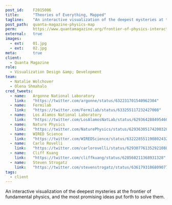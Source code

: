```yaml
---
post_id:    F2015006
title:      "Theories of Everything, Mapped"
tagline:    "An interactive visualization of the deepest mysteries at the frontier of fundamental physics, and the most promising ideas put forth to solve them."
post_path:  quanta-magazine-physics-map
perm:       https://www.quantamagazine.org/frontier-of-physics-interactive-map-20150803/
external:   true
images:
  - ext:    01.jpg
  - ext:    02.jpg
meta:       true
client:
  - Quanta Magazine
role:
  - Visualization Design &amp; Development
team:
  - Natalie Wolchover
  - Olena Shmahalo
cred_tweets:
  - name:   Argonne National Laboratory
    link:   "https://twitter.com/argonne/status/632231701540962304"
  - name:   Fermilab
    link:   "https://twitter.com/Fermilab/status/633255117232427008"
  - name:   Los Alamos National Laboratory
    link:   "https://twitter.com/LosAlamosNatLab/status/629364288495460352"
  - name:   Nature Physics
    link:   "https://twitter.com/NaturePhysics/status/629363051742003200"
  - name:   WIRED Science
    link:   "https://twitter.com/WIREDScience/status/632228551190802432"
  - name:   Carlo Rovelli
    link:   "https://twitter.com/carlorovelli/status/629307761352921088"
  - name:   Cliff Kuang
    link:   "https://twitter.com/cliffkuang/status/628560211368931328"
  - name:   Steven Strogatz
    link:   "https://twitter.com/stevenstrogatz/status/636179310680907776"
tags:
  - client
---
```

An interactive visualization of the deepest mysteries at the frontier of fundamental physics, and the most promising ideas put forth to solve them. 